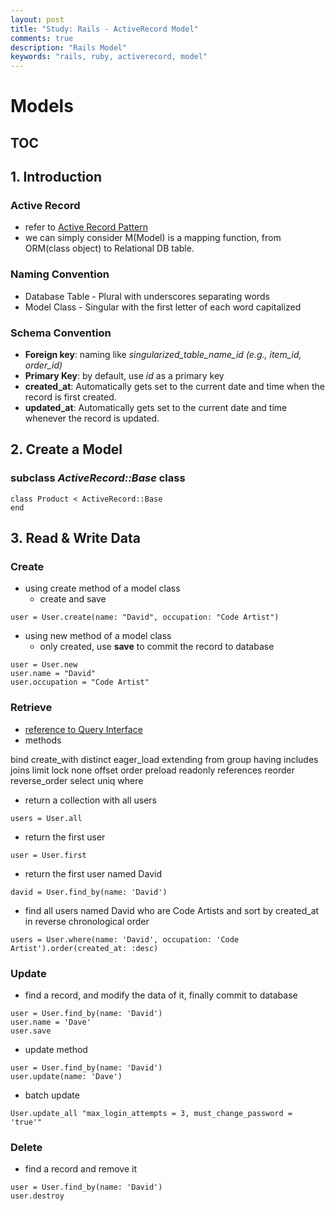 ```yaml
---
layout: post
title: "Study: Rails - ActiveRecord Model"
comments: true
description: "Rails Model"
keywords: "rails, ruby, activerecord, model"
---
```


# Models 

## TOC


## 1. Introduction

### Active Record 
- refer to [Active Record Pattern](https://www.martinfowler.com/eaaCatalog/activeRecord.html) 
- we can simply consider M(Model) is a mapping function, from ORM(class object) to Relational DB table. 

### Naming Convention
- Database Table - Plural with underscores separating words
- Model Class - Singular with the first letter of each word capitalized

### Schema Convention
- **Foreign key**: naming like *singularized_table_name_id (e.g., item_id, order_id)*
- **Primary Key**: by default, use *id* as a primary key
- **created_at**: Automatically gets set to the current date and time when the record is first created.
- **updated_at**: Automatically gets set to the current date and time whenever the record is updated.

## 2. Create a Model 

### subclass *ActiveRecord::Base* class
```
class Product < ActiveRecord::Base
end
```

## 3. Read & Write Data 

### Create 
- using create method of a model class 
  - create and save 
```
user = User.create(name: "David", occupation: "Code Artist")
```
- using new method of a model class
  - only created, use **save** to commit the record to database
```
user = User.new
user.name = "David"
user.occupation = "Code Artist"
```

### Retrieve
- [reference to Query Interface](http://guides.rubyonrails.org/v4.2/active_record_querying.html) 
- methods 
>
bind
create_with
distinct
eager_load
extending
from
group
having
includes
joins
limit
lock
none
offset
order
preload
readonly
references
reorder
reverse_order
select
uniq
where
>
- return a collection with all users
```
users = User.all
```
- return the first user
```
user = User.first
```
- return the first user named David
```
david = User.find_by(name: 'David')
```
- find all users named David who are Code Artists and sort by created_at in reverse chronological order
```
users = User.where(name: 'David', occupation: 'Code Artist').order(created_at: :desc)
```

### Update
- find a record, and modify the data of it, finally commit to database
```
user = User.find_by(name: 'David')
user.name = 'Dave'
user.save
```
- update method 
```
user = User.find_by(name: 'David')
user.update(name: 'Dave')
```
- batch update
```
User.update_all "max_login_attempts = 3, must_change_password = 'true'"
```

### Delete
- find a record and remove it
```
user = User.find_by(name: 'David')
user.destroy
```
